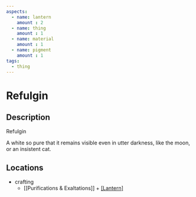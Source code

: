 ```yaml
---
aspects: 
  - name: lantern
    amount : 2
  - name: thing
    amount : 1
  - name: material
    amount : 1
  - name: pigment
    amount : 1
tags:
  - thing
---
```


# Refulgin

## Description
Refulgin

A white so pure that it remains visible even in utter darkness, like the moon, or an insistent cat.
## Locations
- crafting
	- [[Purifications & Exaltations]] + [[Lantern]](5)